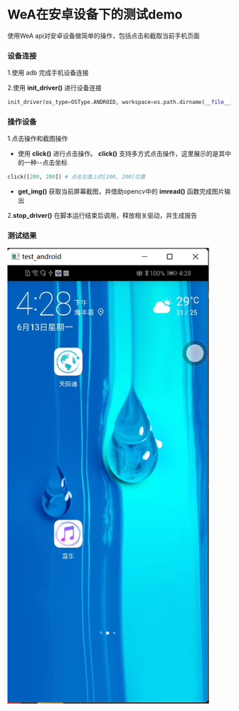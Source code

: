 # WeA在安卓设备下的测试demo
使用WeA api对安卓设备做简单的操作，包括点击和截取当前手机页面

### 设备连接
1.使用 adb 完成手机设备连接

2.使用 **init_driver()** 进行设备连接

```python
init_driver(os_type=OSType.ANDROID, workspace=os.path.dirname(__file__), driver_lib=DriverLib.SCRCPY)
```
### 操作设备
1.点击操作和截图操作
- 使用 **click()** 进行点击操作。 **click()** 支持多方式点击操作，这里展示的是其中的一种--点击坐标
```python
click([200, 200]) # 点击左面上的[200, 200]位置
```
- **get_img()** 获取当前屏幕截图，并借助opencv中的 **imread()** 函数完成图片输出

2.**stop_driver()** 在脚本运行结束后调用，释放相关驱动，并生成报告

### 测试结果
![figure](https://github.com/Yezhj1/udt-automated-testing-samples/blob/main/resource/img/test1.png)



